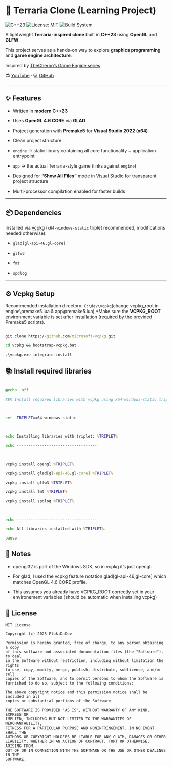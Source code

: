 
# 🌱 Terraria Clone (Learning Project)

  

![C++23](https://img.shields.io/badge/C%2B%2B-23-blue.svg?style=flat&logo=c%2B%2B) [![License: MIT](https://img.shields.io/badge/License-MIT-yellow.svg)](https://opensource.org/licenses/MIT) ![Build System](https://img.shields.io/badge/build-Premake5%20%7C%20VS2022-brightgreen.svg)

  

A lightweight **Terraria-inspired clone** built in **C++23** using **OpenGL** and **GLFW**.

This project serves as a hands-on way to explore **graphics programming** and **game engine architecture**.

  

Inspired by [TheCherno’s Game Engine series](https://youtube.com/playlist?list=PLlrATfBNZ98dC-V-N3m0Go4deliWHPFwT&si=ZCR5-iKJd1afBkNo)

📺 [YouTube](https://www.youtube.com/@TheCherno) · 💻 [GitHub](https://github.com/TheCherno)

  

---

  

## ✨ Features

- Written in **modern C++23**

- Uses **OpenGL 4.6 CORE** via **GLAD**

- Project generation with **Premake5** for **Visual Studio 2022 (x64)**

- Clean project structure:

-  `engine` → static library containing all core functionality + application entrypoint

-  `app` → the actual Terraria-style game (links against `engine`)

- Designed for **“Show All Files”** mode in Visual Studio for transparent project structure

- Multi-processor compilation enabled for faster builds

  

---

  

## 📦 Dependencies

  

Installed via [vcpkg](https://github.com/microsoft/vcpkg) (`x64-windows-static` triplet recommended, modifications needed otherwise):

  


-  `glad[gl-api-46,gl-core]`

-  `glfw3`

-  `fmt`

-  `spdlog`

  

---

  

## ⚙️ Vcpkg Setup

  

Recommended installation directory: `C:\dev\vcpkg`(change vcpkg_root in engine\premake5.lua & app\premake5.lua)
*Make sure the **VCPKG_ROOT** environment variable is set after installation (required by the provided Premake5 scripts).

  

```bat

git clone https://github.com/microsoft/vcpkg.git

cd vcpkg && bootstrap-vcpkg.bat

.\vcpkg.exe integrate install

```

  

## 📚 Install required libraries

```bat

@echo  off

REM Install required libraries with vcpkg using x64-windows-static triplet

  

set  TRIPLET=x64-windows-static

  

echo Installing libraries with triplet: %TRIPLET%

echo -----------------------------------

  

vcpkg install opengl %TRIPLET%

vcpkg install glad[gl-api-46,gl-core] %TRIPLET%

vcpkg install glfw3 %TRIPLET%

vcpkg install fmt %TRIPLET%

vcpkg install spdlog %TRIPLET%

  

echo -----------------------------------

echo All libraries installed with %TRIPLET%.

pause

```

  

## 📌 Notes

  

- opengl32 is part of the Windows SDK, so in vcpkg it’s just opengl.

- For glad, I used the vcpkg feature notation glad[gl-api-46,gl-core] which matches OpenGL 4.6 CORE profile.

- This assumes you already have VCPKG_ROOT correctly set in your environement variables (should be automatic when installing vcpkg)

## 📃 License
```
MIT License

Copyright (c) 2025 FlokiDaDev

Permission is hereby granted, free of charge, to any person obtaining a copy
of this software and associated documentation files (the "Software"), to deal
in the Software without restriction, including without limitation the rights
to use, copy, modify, merge, publish, distribute, sublicense, and/or sell
copies of the Software, and to permit persons to whom the Software is
furnished to do so, subject to the following conditions:

The above copyright notice and this permission notice shall be included in all
copies or substantial portions of the Software.

THE SOFTWARE IS PROVIDED "AS IS", WITHOUT WARRANTY OF ANY KIND, EXPRESS OR
IMPLIED, INCLUDING BUT NOT LIMITED TO THE WARRANTIES OF MERCHANTABILITY,
FITNESS FOR A PARTICULAR PURPOSE AND NONINFRINGEMENT. IN NO EVENT SHALL THE
AUTHORS OR COPYRIGHT HOLDERS BE LIABLE FOR ANY CLAIM, DAMAGES OR OTHER
LIABILITY, WHETHER IN AN ACTION OF CONTRACT, TORT OR OTHERWISE, ARISING FROM,
OUT OF OR IN CONNECTION WITH THE SOFTWARE OR THE USE OR OTHER DEALINGS IN THE
SOFTWARE.

```